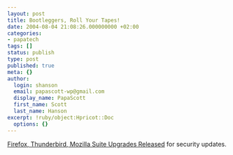```yaml
---
layout: post
title: Bootleggers, Roll Your Tapes!
date: 2004-08-04 21:08:26.000000000 +02:00
categories:
- papatech
tags: []
status: publish
type: post
published: true
meta: {}
author:
  login: shanson
  email: papascott-wp@gmail.com
  display_name: PapaScott
  first_name: Scott
  last_name: Hanson
excerpt: !ruby/object:Hpricot::Doc
  options: {}
---
```

<p><a href="http://www.mozillazine.org/talkback.html?article=5132">Firefox, Thunderbird, Mozilla Suite Upgrades Released</a> for security updates.</p>
